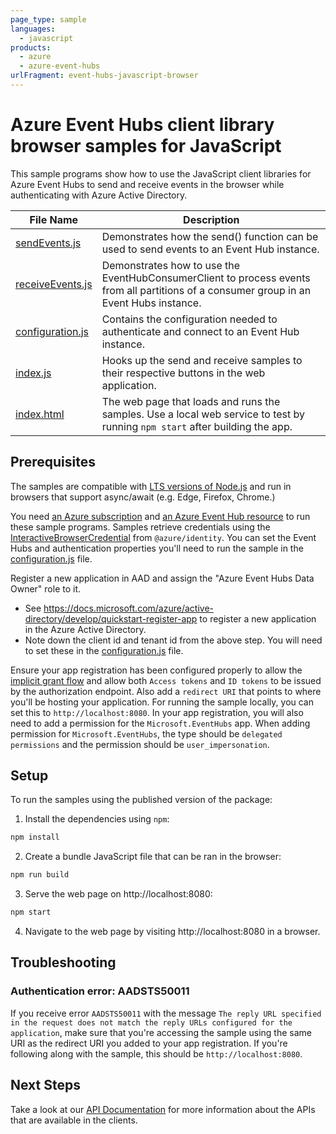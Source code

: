 ```yaml
---
page_type: sample
languages:
  - javascript
products:
  - azure
  - azure-event-hubs
urlFragment: event-hubs-javascript-browser
---
```


# Azure Event Hubs client library browser samples for JavaScript

This sample programs show how to use the JavaScript client libraries for Azure Event Hubs to send and receive events in the browser while authenticating with Azure Active Directory.

| **File Name**                     | **Description**                                                                                                                         |
| --------------------------------- | --------------------------------------------------------------------------------------------------------------------------------------- |
| [sendEvents.js][sendevents]       | Demonstrates how the send() function can be used to send events to an Event Hub instance.                                               |
| [receiveEvents.js][receiveevents] | Demonstrates how to use the EventHubConsumerClient to process events from all partitions of a consumer group in an Event Hubs instance. |
| [configuration.js][configuration] | Contains the configuration needed to authenticate and connect to an Event Hub instance.                                                 |
| [index.js][app]                   | Hooks up the send and receive samples to their respective buttons in the web application.                                               |
| [index.html][htmlpage]            | The web page that loads and runs the samples. Use a local web service to test by running `npm start` after building the app.            |

## Prerequisites

The samples are compatible with [LTS versions of Node.js](https://nodejs.org/about/releases/) and run in browsers that support async/await (e.g. Edge, Firefox, Chrome.)

You need [an Azure subscription][freesub] and [an Azure Event Hub resource][azhubacct] to run these sample programs.
Samples retrieve credentials using the [InteractiveBrowserCredential][browsercred] from `@azure/identity`.
You can set the Event Hubs and authentication properties you'll need to run the sample in the [configuration.js][configuration] file.

Register a new application in AAD and assign the "Azure Event Hubs Data Owner" role to it.

- See https://docs.microsoft.com/azure/active-directory/develop/quickstart-register-app
  to register a new application in the Azure Active Directory.
- Note down the client id and tenant id from the above step.
  You will need to set these in the [configuration.js][configuration] file.

Ensure your app registration has been configured properly to allow the [implicit grant flow][implicitgrantflow]
and allow both `Access tokens` and `ID tokens` to be issued by the authorization endpoint.
Also add a `redirect URI` that points to where you'll be hosting your application.
For running the sample locally, you can set this to `http://localhost:8080`.
In your app registration, you will also need to add a permission for the `Microsoft.EventHubs` app.
When adding permission for `Microsoft.EventHubs`, the type should be `delegated permissions` and the permission should be `user_impersonation`.

## Setup

To run the samples using the published version of the package:

1. Install the dependencies using `npm`:

```bash
npm install
```

2. Create a bundle JavaScript file that can be ran in the browser:

```bash
npm run build
```

3. Serve the web page on http://localhost:8080:

```bash
npm start
```

4. Navigate to the web page by visiting http://localhost:8080 in a browser.

## Troubleshooting

### Authentication error: AADSTS50011

If you receive error `AADSTS50011` with the message `The reply URL specified in the request does not match the reply URLs configured for the application`, make sure that you're accessing the sample using the same URI
as the redirect URI you added to your app registration. If you're following along with the sample, this should be `http://localhost:8080`.

## Next Steps

Take a look at our [API Documentation][apiref] for more information about the APIs that are available in the clients.

[sendevents]: https://github.com/Azure/azure-sdk-for-js/tree/main/sdk/eventhub/event-hubs/samples/v5/browser/src/sendEvents.js
[receiveevents]: https://github.com/Azure/azure-sdk-for-js/tree/main/sdk/eventhub/event-hubs/samples/v5/browser/src/receiveEvents.js
[configuration]: https://github.com/Azure/azure-sdk-for-js/tree/main/sdk/eventhub/event-hubs/samples/v5/browser/src/configuration.js
[app]: https://github.com/Azure/azure-sdk-for-js/tree/main/sdk/eventhub/event-hubs/samples/v5/browser/src/index.js
[htmlpage]: https://github.com/Azure/azure-sdk-for-js/tree/main/sdk/eventhub/event-hubs/samples/v5/browser/index.html
[apiref]: https://docs.microsoft.com/javascript/api/@azure/event-hubs
[azhubacct]: https://docs.microsoft.com/azure/event-hubs/event-hubs-node-get-started-send
[aziothub]: https://docs.microsoft.com/azure/iot-hub/iot-hub-node-node-module-twin-getstarted
[freesub]: https://azure.microsoft.com/free/
[browsercred]: https://github.com/Azure/azure-sdk-for-js/blob/main/documentation/using-azure-identity.md#interactivebrowsercredential
[implicitgrantflow]: https://docs.microsoft.com/azure/active-directory/develop/v2-oauth2-implicit-grant-flow
